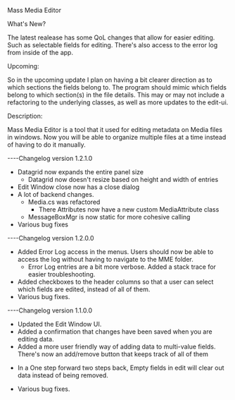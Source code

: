 Mass Media Editor

What's New?

The latest realease has some QoL changes that allow for easier editing. Such as selectable fields for editing. There's also access to the error log from inside of the app.

Upcoming:

So in the upcoming update I plan on having a bit clearer direction as to which sections the fields belong to. The program should mimic which fields belong to which section(s) in the file details. This may or may not include a refactoring to the underlying classes, as well as more updates to the edit-ui.

Description:

Mass Media Editor is a tool that it used for editing metadata on Media files in windows. Now you will be able to organize multiple files at a time instead of having to do it manually.

----Changelog version 1.2.1.0

+ Datagrid now expands the entire panel size
	+ Datagrid now doesn't resize based on height and width of entries 
+ Edit Window close now has a close dialog
+ A lot of backend changes.
	+ Media.cs was refactored
		+ There Attributes now have a new custom MediaAttribute class
	+ MessageBoxMgr is now static for more cohesive calling
+ Various bug fixes		

----Changelog version 1.2.0.0

+ Added Error Log access in the menus. Users should now be able to access the log without having to navigate to the MME folder.
     + Error Log entries are a bit more verbose. Added a stack trace for easier troubleshooting. 
+ Added checkboxes to the header columns so that a user can select which fields are edited, instead of all of them.
+ Various bug fixes.

----Changelog version 1.1.0.0

+ Updated the Edit Window UI. 
+ Added a confirmation that changes have been saved when you are editing data.
+ Added a more user friendly way of adding data to multi-value fields. There's now an add/remove button that keeps track of all of them
- In a One step forward two steps back, Empty fields in edit will clear out data instead of being removed. 
+ Various bug fixes.
